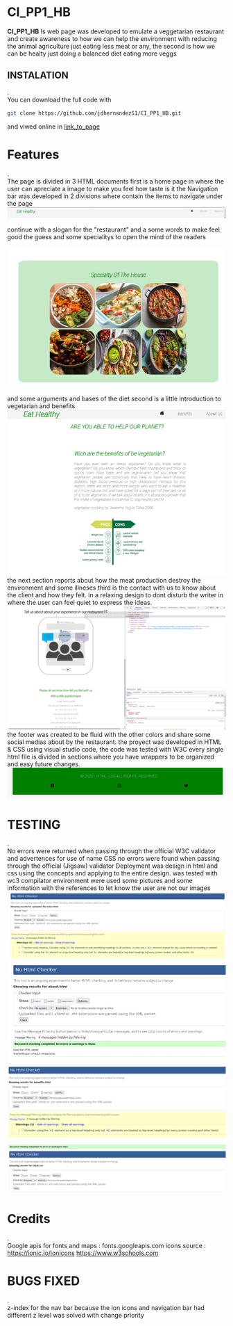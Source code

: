 # __CI_PP1_HB__


**CI_PP1_HB** Is web page was developed to emulate a veggetarian restaurant and create awareness to how we can help the environment with reducing the animal agriculture just eating less meat or any, the second is how we can be healty just doing a balanced diet eating more veggs

## __INSTALATION__
.  
You can download the full code with
```bash
git clone https://github.com/jdhernandezS1/CI_PP1_HB.git
```   
and viwed online in [link_to_page](https://jdhernandezs1.github.io/CI_PP1_HB/index.html)

# __Features__
.  
The page is divided in 3 HTML documents first is a home page in where the user can apreciate a image to make you feel how taste is it 
the Navigation bar was developed in 2 divisions where contain the items to navigate under the page  
![navigationbar](./assets/IMG/bar_1.jpeg)  

continue with a slogan for the "restaurant" and a some words to make feel good the guess and some specialitys to open the mind of the readers

![bar](./assets/IMG/special.jpeg)	

and some arguments and bases of the diet
second is a little introduction to vegetarian and benefits
![bar_pc_view](./assets/IMG/benefits.jpeg)  
the next section reports about how the meat production destroy the environment and some illneses
third is the contact with us to know about the client and how they felt.
in a relaxing design to dont disturb the writer in where the user can feel quiet to express the ideas.  
![comments](./assets/IMG/3.png)
the footer was created to be fluid with the other colors and share some social medias about by the restaurant.
the proyect was developed in HTML & CSS using visual studio code, the code was tested with W3C
every single html file is divided in sections where you have wrappers to be organized and easy future changes.  
![footer](./assets/IMG/footer.jpeg)  
# __TESTING__
.  
No errors were returned when passing through the official W3C validator and advertences for use of name CSS no errors were found when passing through the official (Jigsaw) validator
Deployment
was design in html and css using the concepts and applying to the entire design.
was tested with wc3 compilator environment were used some pictures and some information with the references to let know the user are not our images
![test1](./assets/IMG/checks.jpeg)
![test2](./assets/IMG/checks2.jpeg)
![test3](./assets/IMG/checks3.jpeg)
![test4](./assets/IMG/checks4.jpeg)  
# __Credits__
.  
	Google apis for fonts and maps : fonts.googleapis.com
	icons source : https://ionic.io/ionicons
	https://www.w3schools.com  
# __BUGS FIXED__
.  
	z-index for the nav bar because the ion icons and navigation bar had different z level
	was solved with change priority

